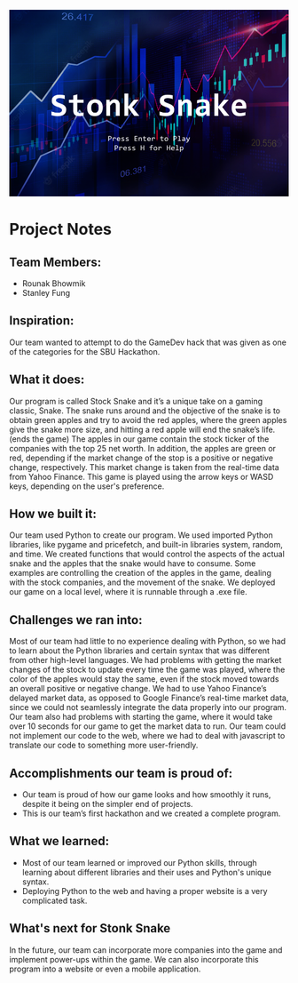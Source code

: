 
![Thumbnail](/thumbnail.png?raw=true "Thumbnail")
# Project Notes

## Team Members:
- Rounak Bhowmik
- Stanley Fung

## Inspiration: 

Our team wanted to attempt to do the GameDev hack that was given as one of the categories for the SBU Hackathon. 
## What it does: 
Our program is called Stock Snake and it’s a unique take on a gaming classic, Snake. The snake runs around and the objective of the snake is to obtain green apples and try to avoid the red apples, where the green apples give the snake more size, and hitting a red apple will end the snake’s life. (ends the game) The apples in our game contain the stock ticker of the companies with the top 25 net worth. In addition, the apples are green or red, depending if the market change of the stop is a positive or negative change, respectively. This market change is taken from the real-time data from Yahoo Finance. This game is played using the arrow keys or WASD keys, depending on the user's preference. 
## How we built it:
Our team used Python to create our program. We used imported Python libraries, like pygame and pricefetch, and built-in libraries system, random, and time. We created functions that would control the aspects of the actual snake and the apples that the snake would have to consume. Some examples are controlling the creation of the apples in the game, dealing with the stock companies, and the movement of the snake. We deployed our game on a local level, where it is runnable through a .exe file.
## Challenges we ran into:
Most of our team had little to no experience dealing with Python, so we had to learn about the Python libraries and certain syntax that was different from other high-level languages. We had problems with getting the market changes of the stock to update every time the game was played, where the color of the apples would stay the same, even if the stock moved towards an overall positive or negative change. We had to use Yahoo Finance’s delayed market data, as opposed to Google Finance’s real-time market data, since we could not seamlessly integrate the data properly into our program. Our team also had problems with starting the game, where it would take over 10 seconds for our game to get the market data to run. Our team could not implement our code to the web, where we had to deal with javascript to translate our code to something more user-friendly.
## Accomplishments our team is proud of:
- Our team is proud of how our game looks and how smoothly it runs, despite it being on the simpler end of projects.
- This is our team’s first hackathon and we created a complete program.

## What we learned:
- Most of our team learned or improved our Python skills, through learning about different libraries and their uses and Python's unique syntax.
- Deploying Python to the web and having a proper website is a very complicated task.

## What's next for Stonk Snake
In the future, our team can incorporate more companies into the game and implement power-ups within the game. We can also incorporate this program into a website or even a mobile application.

